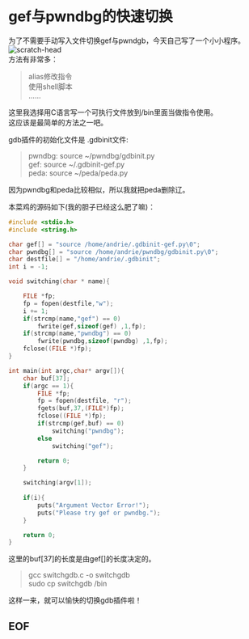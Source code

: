 # gef与pwndbg的快速切换  
为了不需要手动写入文件切换gef与pwndgb，今天自己写了一个小小程序。  
![scratch-head](..\..\..\..\pics\emojis\scratch-head.jpg)  
方法有非常多：

>alias修改指令  
使用shell脚本  
......  
  
这里我选择用C语言写一个可执行文件放到/bin里面当做指令使用。  
这应该是最简单的方法之一吧。  
  
gdb插件的初始化文件是 .gdbinit文件:  
>pwndbg: source ~/pwndbg/gdbinit.py  
gef: source ~/.gdbinit-gef.py  
peda: source ~/peda/peda.py  
  
因为pwndbg和peda比较相似，所以我就把peda删除辽。  

本菜鸡的源码如下(我的胆子已经这么肥了嘛)：

~~~c
#include <stdio.h>
#include <string.h>

char gef[] = "source /home/andrie/.gdbinit-gef.py\0";
char pwndbg[] = "source /home/andrie/pwndbg/gdbinit.py\0";
char destfile[] = "/home/andrie/.gdbinit";
int i = -1;

void switching(char * name){

	FILE *fp;
	fp = fopen(destfile,"w");
	i += 1;
	if(strcmp(name,"gef") == 0)
		fwrite(gef,sizeof(gef) ,1,fp);
	if(strcmp(name,"pwndbg") == 0)
		fwrite(pwndbg,sizeof(pwndbg) ,1,fp);
	fclose((FILE *)fp);
}

int main(int argc,char* argv[]){
	char buf[37];
	if(argc == 1){
		FILE *fp;
		fp = fopen(destfile, "r");
		fgets(buf,37,(FILE*)fp);
		fclose((FILE *)fp);
		if(strcmp(gef,buf) == 0)
			switching("pwndbg");
		else
			switching("gef");

		return 0;
	}

	switching(argv[1]);
	
	if(i){
		puts("Argument Vector Error!");
		puts("Please try gef or pwndbg.");
	}

	return 0;
}
~~~
这里的buf[37]的长度是由gef[]的长度决定的。  

>gcc switchgdb.c -o switchgdb  
>sudo cp switchgdb  /bin  

这样一来，就可以愉快的切换gdb插件啦！
## EOF